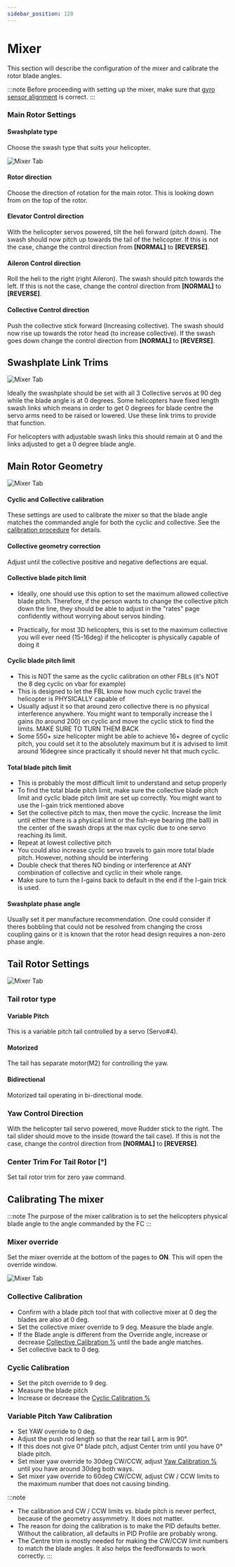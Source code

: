 ```yaml
---
sidebar_position: 120
---
```


# Mixer

This section will describe the configuration of the mixer and calibrate the rotor blade angles.

:::note
Before proceeding with setting up the mixer, make sure that [gyro sensor alignment](./Configuration#board-and-sensor-alignment) is correct.
:::

### Main Rotor Settings
#### Swashplate type
Choose the swash type that suits your helicopter.

![Mixer Tab](./img/mixer-main-rotor-settings.png)

#### Rotor direction
Choose the direction of rotation for the main rotor. This is looking down from on the top of the rotor.

#### Elevator Control direction
With the helicopter servos powered, tilt the heli forward (pitch down). The swash should now pitch up towards the tail of the helicopter. If this is not the case, change the control direction from **[NORMAL]** to **[REVERSE]**.

#### Aileron Control direction
Roll the heli to the right (right Aileron). The swash should pitch towards the left. If this is not the case, change the control direction from **[NORMAL]** to **[REVERSE]**.

#### Collective Control direction
Push the collective stick forward (Increasing collective). The swash should now rise up towards the rotor head (to increase collective). If the swash goes down change the control direction from **[NORMAL]** to **[REVERSE]**.

## Swashplate Link Trims

![Mixer Tab](./img/mixer-swashplate-link-trims.png)

Ideally the swashplate should be set with all 3 Collective servos at 90 deg while the blade angle is at 0 degrees. Some helicopters have fixed length swash links which means in order to get 0 degrees for blade centre the servo arms need to be raised or lowered. Use these link trims to provide that function.

For helicopters with adjustable swash links this should remain at 0 and the links adjusted to get a 0 degree blade angle.

## Main Rotor Geometry

![Mixer Tab](./img/mixer-main-rotor-geometry.png)

#### Cyclic and Collective calibration
These settings are used to calibrate the mixer so that the blade angle matches the commanded angle for both the cyclic and collective. See the [calibration procedure](#calibrating-the-mixer) for details.

#### Collective geometry correction

Adjust until the collective positive and negative deflections are equal.

#### Collective blade pitch limit

* Ideally, one should use this option to set the maximum allowed collective blade pitch. Therefore, if the person wants to change the collective pitch down the line, they should be able to adjust in the "rates" page confidently without worrying about servos binding.

* Practically, for most 3D helicopters, this is set to the maximum collective you will ever need (15-16deg) if the helicopter is physically capable of doing it

#### Cyclic blade pitch limit
* This is NOT the same as the cyclic calibration on other FBLs (it's NOT the 8 deg cyclic on vbar for example) 
* This is designed to let the FBL know how much cyclic travel the helicopter is PHYSICALLY capable of
* Usually adjust it so that around zero collective there is no physical interference anywhere. You might want to temporally increase the I gains (to around 200) on cyclic and move the cyclic stick to find the limits. MAKE SURE TO TURN THEM BACK
* Some 550+ size helicopter might be able to achieve 16+ degree of cyclic pitch, you could set it to the absolutely maximum but it is advised to limit around 16degree since practically it should never hit that much cyclic.


#### Total blade pitch limit
* This is probably the most difficult limit to understand and setup properly
* To find the total blade pitch limit, make sure the collective blade pitch limit and cyclic blade pitch limit are set up correctly. You might want to use the I-gain trick mentioned above
* Set the collective pitch to max, then move the cyclic. Increase the limit until either there is a physical limit or the fish-eye bearing (the ball) in the center of the swash drops at the max cyclic due to one servo reaching its limit.
* Repeat at lowest collective pitch
* You could also increase cyclic servo travels to gain more total blade pitch. However, nothing should be interfering
* Double check that theres NO binding or interference at ANY combination of collective and cyclic in their whole range.
* Make sure to turn the I-gains back to default in the end if the I-gain trick is used.

#### Swashplate phase angle
Usually set it per manufacture recommendation. One could consider if theres bobbling that could not be resolved from changing the cross coupling gains or it is known that the rotor head design requires a non-zero phase angle.

## Tail Rotor Settings

![Mixer Tab](./img/mixer-tail-rotor-settings.png)

### Tail rotor type

#### Variable Pitch
This is a variable pitch tail controlled by a servo (Servo#4).
#### Motorized
The tail has separate motor(M2) for controlling the yaw.
#### Bidirectional
Motorized tail operating in bi-directional mode.

### Yaw Control Direction
With the helicopter tail servo powered, move Rudder stick to the right. The tail slider should move to the inside (toward the tail case). If this is not the case, change the control direction from **[NORMAL]** to **[REVERSE]**.

### Center Trim For Tail Rotor [°]
Set tail rotor trim for zero yaw command.

## Calibrating The mixer
:::note
The purpose of the mixer calibration is to set the helicopters physical blade angle to the angle commanded by the FC
:::
### Mixer override
Set the mixer override at the bottom of the pages to **ON**. This will open the override window.

![Mixer Tab](./img/mixer-override.png)

### Collective Calibration
* Confirm with a blade pitch tool that with collective mixer at 0 deg the blades are also at 0 deg.  
* Set the collective mixer override to 9 deg. Measure the blade angle.   
* If the Blade angle is different from the Override angle, increase or decrease [Collective Calibration %](#cyclic-and-collective-calibration) until the bade angle matches.  
* Set collective back to 0 deg.

### Cyclic Calibration
* Set the pitch override to 9 deg.  
* Measure the blade pitch  
* Increase or decrease the [Cyclic Calibration %](#cyclic-and-collective-calibration)

### Variable Pitch Yaw Calibration
* Set YAW override to 0 deg.
* Adjust the push rod length so that the rear tail L arm is 90°.
* If this does not give 0° blade pitch, adjust Center trim until you have 0° blade pitch.
* Set mixer yaw override to 30deg CW/CCW, adjust [Yaw Calibration %](#tail-rotor-settings) until you have around 30deg both ways.
* Set mixer yaw override to 60deg CW/CCW, adjust CW / CCW limits to the maximum number that does not causing binding.

:::note
* The calibration and CW / CCW limits vs. blade pitch is never perfect, because of the geometry assymmetry. It does not matter.
* The reason for doing the calibration is to make the PID defaults better. Without the calibration, all defaults in PID Profile are probably wrong.
* The Centre trim is mostly needed for making the CW/CCW limit numbers to match the blade angles. It also helps the feedforwards to work correctly.
:::
